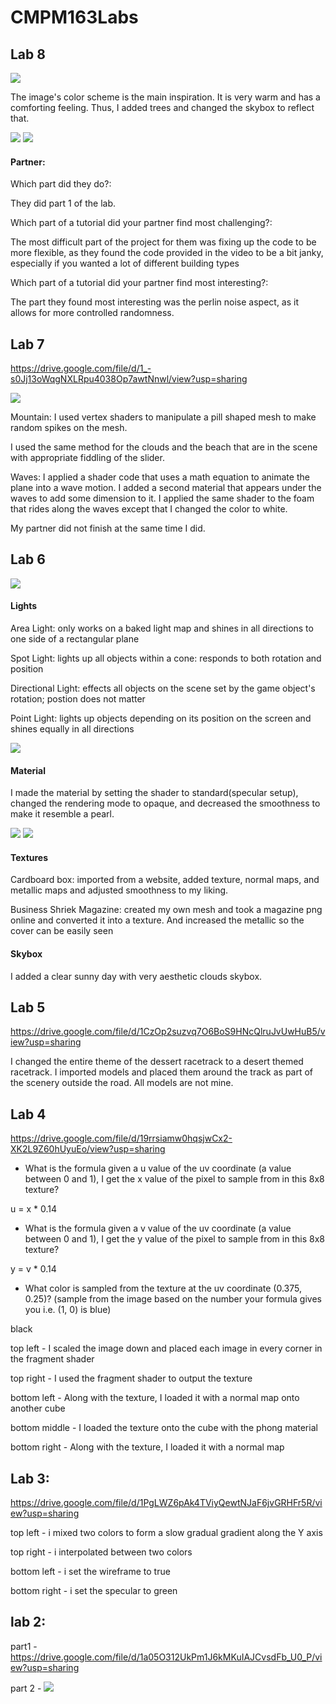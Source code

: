 # CMPM163Labs
## Lab 8

![](Lab8/inspiration.png)

The image's color scheme is the main inspiration. It is very warm and has a comforting feeling. Thus, I added trees and changed the skybox to reflect that.

![](Lab8/screnshot2.png) 
![](Lab8/srenshot.png)

#### Partner:

Which part did they do?:

They did part 1 of the lab. 

Which part of a tutorial did your partner find most challenging?:

The most difficult part of the project for them was fixing up the code to be more flexible, as they found the code provided in the video to be a bit janky, especially if you wanted a lot of different building types

Which part of a tutorial did your partner find most interesting?:

The part they found most interesting was the perlin noise aspect, as it allows for more controlled randomness.



## Lab 7
https://drive.google.com/file/d/1_-s0Jj13oWqgNXLRpu4038Op7awtNnwl/view?usp=sharing

![](lab7/pearl.png)

Mountain: I used vertex shaders to manipulate a pill shaped mesh to make random spikes on the mesh. 

I used the same method for the clouds and the beach that are in the scene with appropriate fiddling of the slider.

Waves: I applied a shader code that uses a math equation to animate the plane into a wave motion. I added a second material that appears under the waves to add some dimension to it.  I applied the same shader to the foam that rides along the waves except that I changed the color to white. 

My partner did not finish at the same time I did.

## Lab 6
![](lab6/scene_playing.png)
#### Lights
Area Light: only works on a baked light map and shines in all directions to one side of a rectangular plane

Spot Light: lights up all objects within a cone: responds to both rotation and position

Directional Light: effects all objects on the scene set by the game object's rotation; postion does not matter

Point Light: lights up objects depending on its position on the screen and shines equally in all directions

![](lab6/w_lights.png)

#### Material
I made the material by setting the shader to standard(specular setup), changed the rendering mode to opaque, and decreased the smoothness to make it resemble a pearl.

![](lab6/cup.png) ![](lab6/cup_material.png)

#### Textures
Cardboard box: imported from a website, added texture, normal maps, and metallic maps and adjusted smoothness to my liking.

Business Shriek Magazine: created my own mesh and took a magazine png online and converted it into a texture. And increased the metallic so the cover can be easily seen

#### Skybox
I added a clear sunny day with very aesthetic clouds skybox. 

## Lab 5 
https://drive.google.com/file/d/1CzOp2suzvq7O6BoS9HNcQlruJvUwHuB5/view?usp=sharing

I changed the entire theme of the dessert racetrack to a desert themed racetrack. I imported models and placed them around the track as part of the scenery outside the road. All models are not mine. 

## Lab 4 
https://drive.google.com/file/d/19rrsiamw0hqsjwCx2-XK2L9Z60hUyuEo/view?usp=sharing

- What is the formula given a u value of the uv coordinate (a value between 0 and 1), I get the x value of the pixel to sample from in this 8x8 texture?

u = x * 0.14

- What is the formula given a v value of the uv coordinate (a value between 0 and 1), I get the y value of the pixel to sample from in this 8x8 texture?

y = v * 0.14

- What color is sampled from the texture at the uv coordinate (0.375, 0.25)? (sample from the image based on the number your formula gives you i.e. (1, 0) is blue)

black

top left - I scaled the image down and placed each image in every corner in the fragment shader

top right - I used the fragment shader to output the texture 

bottom left -  Along with the texture, I loaded it with a normal map onto another cube

bottom middle - I loaded the texture onto the cube with the phong material 

bottom right - Along with the texture, I loaded it with a normal map

## Lab 3: 
https://drive.google.com/file/d/1PgLWZ6pAk4TViyQewtNJaF6jvGRHFr5R/view?usp=sharing

top left - i mixed two colors to form a slow gradual gradient along the Y axis

top right - i interpolated between two colors 

bottom left - i set the wireframe to true 

bottom right - i set the specular to green 

## lab 2:

part1 - https://drive.google.com/file/d/1a05O312UkPm1J6kMKuIAJCvsdFb_U0_P/view?usp=sharing

part 2 - ![](lab2/part2screenshot.png)
